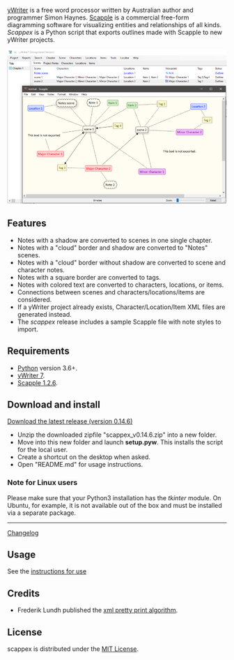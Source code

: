 [yWriter](http://spacejock.com/yWriter7.html) is a free word processor written by Australian author and programmer Simon Haynes. 
[Scapple](https://www.literatureandlatte.com/scapple/overview) is a commercial free-form diagramming software for visualizing entities and relationships of all kinds. *Scappex* is a Python script that exports outlines made with Scapple to new yWriter projects.

![Screenshot: Example](Screenshots/screen01.png)

## Features

- Notes with a shadow are converted to scenes in one single chapter.
- Notes with a "cloud" border and shadow are converted to "Notes" scenes.
- Notes with a "cloud" border without shadow are converted to scene and character notes.
- Notes with a square border are converted to tags.
- Notes with colored text are converted to characters, locations, or items.
- Connections between scenes and characters/locations/items are considered.
- If a yWriter project already exists, Character/Location/Item XML files are generated instead.
- The *scappex* release includes a sample Scapple file with note styles to import.

 
## Requirements

- [Python](https://www.python.org/) version 3.6+.
- [yWriter 7](http://spacejock.com/yWriter7.html).
- [Scapple 1.2.6](https://www.literatureandlatte.com/scapple/overview).


## Download and install

[Download the latest release (version 0.14.6)](https://raw.githubusercontent.com/peter88213/scappex/main/dist/scappex_v0.14.6.zip)

- Unzip the downloaded zipfile "scappex_v0.14.6.zip" into a new folder.
- Move into this new folder and launch **setup.pyw**. This installs the script for the local user.
- Create a shortcut on the desktop when asked.
- Open "README.md" for usage instructions.

### Note for Linux users

Please make sure that your Python3 installation has the *tkinter* module. On Ubuntu, for example, it is not available out of the box and must be installed via a separate package. 

------------------------------------------------------------------

[Changelog](changelog)

## Usage

See the [instructions for use](usage)

## Credits

- Frederik Lundh published the [xml pretty print algorithm](http://effbot.org/zone/element-lib.htm#prettyprint).


## License

scappex is distributed under the [MIT License](http://www.opensource.org/licenses/mit-license.php).


 




